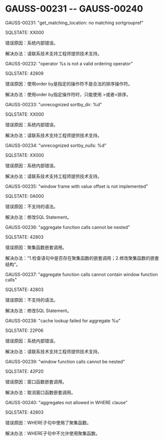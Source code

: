 # GAUSS-00231 -- GAUSS-00240<a name="ZH-CN_TOPIC_0302073428"></a>

GAUSS-00231: "get\_matching\_location: no matching sortgroupref"

SQLSTATE: XX000

错误原因：系统内部错误。

解决办法：请联系技术支持工程师提供技术支持。

GAUSS-00232: "operator %s is not a valid ordering operator"

SQLSTATE: 42809

错误原因：使用order by是指定的操作符不是合法的排序操作符。

解决办法：使用order by指定操作符时，只能使用 \>或者<排序。

GAUSS-00233: "unrecognized sortby\_dir: %d"

SQLSTATE: XX000

错误原因：系统内部错误。

解决办法：请联系技术支持工程师提供技术支持。

GAUSS-00234: "unrecognized sortby\_nulls: %d"

SQLSTATE: XX000

错误原因：系统内部错误。

解决办法：请联系技术支持工程师提供技术支持。

GAUSS-00235: "window frame with value offset is not implemented"

SQLSTATE: 0A000

错误原因：不支持的语法。

解决办法：修改SQL Statement。

GAUSS-00236: "aggregate function calls cannot be nested"

SQLSTATE: 42803

错误原因：聚集函数嵌套调用。

解决办法：“1.检查语句中是否存在聚集函数的嵌套调用；2.修改聚集函数的嵌套结构”。

GAUSS-00237: "aggregate function calls cannot contain window function calls"

SQLSTATE: 42803

错误原因：不支持的语法。

解决办法：修改SQL Statement。

GAUSS-00238: "cache lookup failed for aggregate %u"

SQLSTATE: 22P06

错误原因：系统内部错误。

解决办法：请联系技术支持工程师提供技术支持。

GAUSS-00239: "window function calls cannot be nested"

SQLSTATE: 42P20

错误原因：窗口函数嵌套调用。

解决办法：取消窗口函数嵌套调用。

GAUSS-00240: "aggregates not allowed in WHERE clause"

SQLSTATE: 42803

错误原因：WHERE子句中使用了聚集函数。

解决办法：WHERE子句中不允许使用聚集函数。

